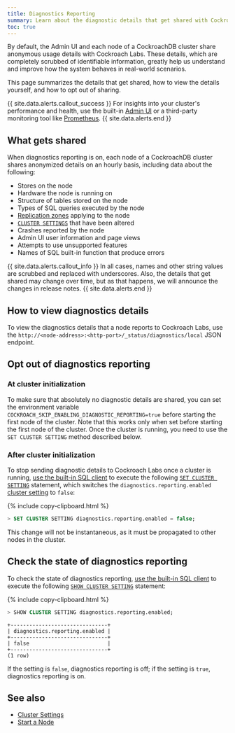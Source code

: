 ```yaml
---
title: Diagnostics Reporting
summary: Learn about the diagnostic details that get shared with CockroachDB and how to opt out of sharing.
toc: true
---
```


By default, the Admin UI and each node of a CockroachDB cluster share anonymous usage details with Cockroach Labs. These details, which are completely scrubbed of identifiable information, greatly help us understand and improve how the system behaves in real-world scenarios.

This page summarizes the details that get shared, how to view the details yourself, and how to opt out of sharing.

{{ site.data.alerts.callout_success }}
For insights into your cluster's performance and health, use the built-in [Admin UI](admin-ui-overview.html) or a third-party monitoring tool like [Prometheus](monitor-cockroachdb-with-prometheus.html).
{{ site.data.alerts.end }}

## What gets shared

When diagnostics reporting is on, each node of a CockroachDB cluster shares anonymized details on an hourly basis, including data about the following:

- Stores on the node
- Hardware the node is running on
- Structure of tables stored on the node
- Types of SQL queries executed by the node
- [Replication zones](configure-replication-zones.html) applying to the node
- [`CLUSTER SETTINGS`](cluster-settings.html) that have been altered
- Crashes reported by the node
- Admin UI user information and page views
- Attempts to use unsupported features
- Names of SQL built-in function that produce errors  

{{ site.data.alerts.callout_info }}
In all cases, names and other string values are scrubbed and replaced with underscores. Also, the details that get shared may change over time, but as that happens, we will announce the changes in release notes.
{{ site.data.alerts.end }}

## How to view diagnostics details

To view the diagnostics details that a node reports to Cockroach Labs, use the `http://<node-address>:<http-port>/_status/diagnostics/local` JSON endpoint.

## Opt out of diagnostics reporting

### At cluster initialization

To make sure that absolutely no diagnostic details are shared, you can set the environment variable `COCKROACH_SKIP_ENABLING_DIAGNOSTIC_REPORTING=true` before starting the first node of the cluster. Note that this works only when set before starting the first node of the cluster. Once the cluster is running, you need to use the `SET CLUSTER SETTING` method described below.

### After cluster initialization

To stop sending diagnostic details to Cockroach Labs once a cluster is running, [use the built-in SQL client](use-the-built-in-sql-client.html) to execute the following [`SET CLUSTER SETTING`](set-cluster-setting.html) statement, which switches the `diagnostics.reporting.enabled` [cluster setting](cluster-settings.html) to `false`:

{%  include copy-clipboard.html %}
~~~ sql
> SET CLUSTER SETTING diagnostics.reporting.enabled = false;
~~~

This change will not be instantaneous, as it must be propagated to other nodes in the cluster.

## Check the state of diagnostics reporting

To check the state of diagnostics reporting, [use the built-in SQL client](use-the-built-in-sql-client.html) to execute the following [`SHOW CLUSTER SETTING`](show-cluster-setting.html) statement:

{%  include copy-clipboard.html %}
~~~ sql
> SHOW CLUSTER SETTING diagnostics.reporting.enabled;
~~~

~~~
+-------------------------------+
| diagnostics.reporting.enabled |
+-------------------------------+
| false                         |
+-------------------------------+
(1 row)
~~~

If the setting is `false`, diagnostics reporting is off; if the setting is `true`, diagnostics reporting is on.

## See also

- [Cluster Settings](cluster-settings.html)
- [Start a Node](start-a-node.html)
